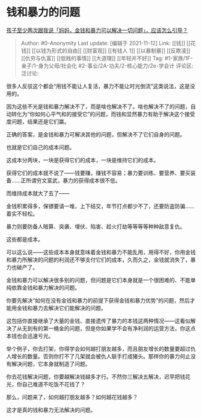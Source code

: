 # 钱和暴力的问题
[孩子至少两次跟我说「妈妈，金钱和暴力可以解决一切问题」，应该怎么引导？](https://www.zhihu.com/question/496970228/answer/2219608585)

> Author: #0-Anonymity
> Last update: [编辑于 2021-11-12]
> Link: [[钱]] [[花钱]] [[以钱为形式的自由]] [[财富观]] [[有钱人 1]] [[以暴制暴]] [[反欺凌]] [[仇穷与仇富]] [[低贱的事情]] [[大道理]] [[年轻并不好]]
> Tag: #1-家族/1F-亲子/1-身为父母/社会化 #2-事业/2A-功夫/2-核心能力/2e-学会计
> 评论区:
> 泛讨论:

很多人反驳这个都会“用钱不能让人复活，暴力不能让时光倒流”这类说法，这是没用的。

因为这些不光是钱和暴力解决不了，而是啥也解决不了。啥也解决不了的问题，自动转化为“你如何心平气和的接受它”的问题，而钱和显然暴力有助于解决这个接受度问题，结果还是它们赢。

正确的答案，是金钱和暴力可解决其他的问题，但解决不了它们自身的问题。

也就是它们自己的成本问题。

这成本分两块，一块是获得它们的成本，一块是维持它们的成本。

获得它们的成本就不说了——钱要赚，赚钱不容易；暴力要训练、要营养、要买装备……正所谓穷文富武，暴力的获得成本很不低。

而维持成本就大了去了——

金钱积累得多，保镖要请一堆，上下结交，年节打点都少不了，还要防盗防骗……着实不轻松。

暴力则要防备人暗算、突袭、埋伏、陷害、趁火打劫等等等等种种敌意复仇。

这些都是成本。

可以这么说——这些成本本身就意味着金钱和暴力不能乱用，用得不好，你用金钱和暴力所解决的问题的利润还不够支付它们的成本，久而久之，金钱就消失了，暴力也破产了。

金钱和暴力可以解决很多别的问题，但问题是它们本身就是一个很困难的、不能单纯依靠金钱和暴力解决的问题。

你要先解决“如何在没有金钱和暴力的前提下获得金钱和暴力优势”的问题，然后才能用金钱和暴力去解决它们能解决的问题。

这包括你直接继承了大量的金钱、直接遗传了暴力的本钱这两种情况——这看似解决了从无到有的第一桶金的问题，但是你如果学不会有净利润的运营方法，你这点本钱也会迅速亏光。

举个例子，你去打架，你得学会如何越打朋友越多，而且朋友增长的数量要超过仇人增长的数量。否则你打不了几架就会被仇人联手打成猪头。那样你的暴力何止没有解决问题，它本身就制造了问题。

你去花钱解决问题，你要越解决钱越多才行。不然你三解决五解决，迟早把钱花光，你自己难道不吃饭不花钱了？

那么，问题来了，如何越打朋友越多？如何越花钱越多？

这才是真的钱和暴力无法解决的问题。
